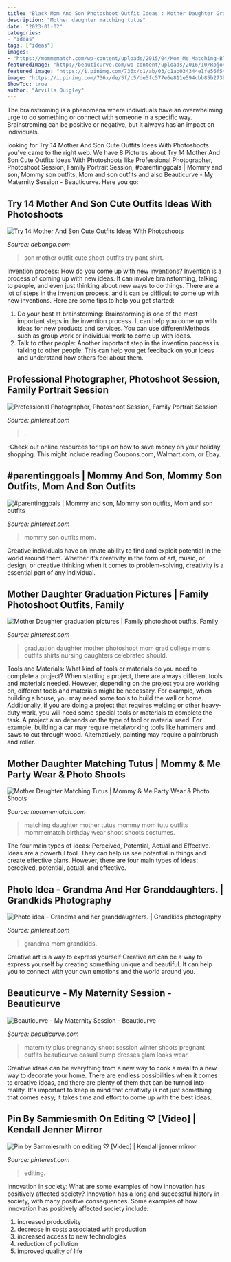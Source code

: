```yaml
---
title: "Black Mom And Son Photoshoot Outfit Ideas : Mother Daughter Graduation Pictures"
description: "Mother daughter matching tutus"
date: "2023-01-02"
categories:
- "ideas"
tags: ["ideas"]
images:
- "https://mommematch.com/wp-content/uploads/2015/04/Mom_Me_Matching-Black_Tutu_Sets-e1429512141813.jpg"
featuredImage: "http://beauticurve.com/wp-content/uploads/2016/10/Rojo4.png"
featured_image: "https://i.pinimg.com/736x/c1/ab/03/c1ab034344e1fe56f54f9ac213a71805--mom-gifts-granddaughters.jpg"
image: "https://i.pinimg.com/736x/de/5f/c5/de5fc577e6e811e594cbb85b273bd4b0.jpg"
ShowToc: true
author: "Arvilla Quigley"
---
```



The brainstroming is a phenomena where individuals have an overwhelming urge to do something or connect with someone in a specific way. Brainstroming can be positive or negative, but it always has an impact on individuals.

	

		
looking for Try 14 Mother And Son Cute Outfits Ideas With Photoshoots you've came to the right web. We have 8 Pictures about Try 14 Mother And Son Cute Outfits Ideas With Photoshoots like Professional Photographer, Photoshoot Session, Family Portrait Session, #parentinggoals | Mommy and son, Mommy son outfits, Mom and son outfits and also Beauticurve - My Maternity Session - Beauticurve. Here you go:
		
    
## Try 14 Mother And Son Cute Outfits Ideas With Photoshoots

<img loading=lazy src="https://www.debongo.com/wp-content/uploads/2016/04/Cute-Mother-Son-Outfit-Ideas-3.jpg" onerror="this.onerror=null;this.src='https://tse1.mm.bing.net/th?id=OIP.nFr3Da0Exem8kZHBwoZWGgHaHa&amp;pid=15.1';" alt="Try 14 Mother And Son Cute Outfits Ideas With Photoshoots">

_Source: debongo.com_

>son mother outfit cute shoot outfits try pant shirt. 

	

Invention process: How do you come up with new inventions?
Invention is a process of coming up with new ideas. It can involve brainstorming, talking to people, and even just thinking about new ways to do things. There are a lot of steps in the invention process, and it can be difficult to come up with new inventions. Here are some tips to help you get started: 
1. Do your best at brainstorming: Brainstorming is one of the most important steps in the invention process. It can help you come up with ideas for new products and services. You can use differentMethods such as group work or individual work to come up with ideas. 
2. Talk to other people: Another important step in the invention process is talking to other people. This can help you get feedback on your ideas and understand how others feel about them. 

    
## Professional Photographer, Photoshoot Session, Family Portrait Session

<img loading=lazy src="https://i.pinimg.com/736x/2d/b8/ab/2db8ab63c8e3c21607e1ad1eb2700f77.jpg" onerror="this.onerror=null;this.src='https://tse2.mm.bing.net/th?id=OIP.EHKpPXnOV5dvgspR2ZutAAHaNK&amp;pid=15.1';" alt="Professional Photographer, Photoshoot Session, Family Portrait Session">

_Source: pinterest.com_

>. 

	

-Check out online resources for tips on how to save money on your holiday shopping. This might include reading Coupons.com, Walmart.com, or Ebay.

    
## #parentinggoals | Mommy And Son, Mommy Son Outfits, Mom And Son Outfits

<img loading=lazy src="https://i.pinimg.com/736x/c9/5a/b6/c95ab69f85bcd264e52b82778dd9a3dd.jpg" onerror="this.onerror=null;this.src='https://tse1.mm.bing.net/th?id=OIP.KKTPi4K7yXZ07pjo4PhY4gHaJF&amp;pid=15.1';" alt="#parentinggoals | Mommy and son, Mommy son outfits, Mom and son outfits">

_Source: pinterest.com_

>mommy son outfits mom. 

	

Creative individuals have an innate ability to find and exploit potential in the world around them. Whether it’s creativity in the form of art, music, or design, or creative thinking when it comes to problem-solving, creativity is a essential part of any individual.

    
## Mother Daughter Graduation Pictures | Family Photoshoot Outfits, Family

<img loading=lazy src="https://i.pinimg.com/originals/2e/7c/ae/2e7cae4e5a213acf528a1b750c23c4d5.png" onerror="this.onerror=null;this.src='https://tse4.mm.bing.net/th?id=OIP.ivtLyvDC7Dj26I8-BmKOSQHaNL&amp;pid=15.1';" alt="Mother Daughter graduation pictures | Family photoshoot outfits, Family">

_Source: pinterest.com_

>graduation daughter mother photoshoot mom grad college moms outfits shirts nursing daughters celebrated should. 

	

Tools and Materials: What kind of tools or materials do you need to complete a project?
When starting a project, there are always different tools and materials needed. However, depending on the project you are working on, different tools and materials might be necessary.  For example, when building a house, you may need some tools to build the wall or home.  Additionally, if you are doing a project that requires welding or other heavy-duty work, you will need some special tools or materials to complete the task.   A project also depends on the type of tool or material used. For example, building a car may require metalworking tools like hammers and saws to cut through wood. Alternatively, painting may require a paintbrush and roller.

    
## Mother Daughter Matching Tutus | Mommy &amp; Me Party Wear &amp; Photo Shoots

<img loading=lazy src="https://mommematch.com/wp-content/uploads/2015/04/Mom_Me_Matching-Black_Tutu_Sets-e1429512141813.jpg" onerror="this.onerror=null;this.src='https://tse3.mm.bing.net/th?id=OIP.sEWojHcRya82e9hIXwVhpwHaJb&amp;pid=15.1';" alt="Mother Daughter Matching Tutus | Mommy &amp; Me Party Wear &amp; Photo Shoots">

_Source: mommematch.com_

>matching daughter mother tutus mommy mom tutu outfits mommematch birthday wear shoot shoots costumes. 

	

The four main types of ideas: Perceived, Potential, Actual and Effective.
Ideas are a powerful tool. They can help us see potential in things and create effective plans. However, there are four main types of ideas: perceived, potential, actual, and effective.

    
## Photo Idea - Grandma And Her Granddaughters. | Grandkids Photography

<img loading=lazy src="https://i.pinimg.com/736x/c1/ab/03/c1ab034344e1fe56f54f9ac213a71805--mom-gifts-granddaughters.jpg" onerror="this.onerror=null;this.src='https://tse2.mm.bing.net/th?id=OIP.B-6zp5KM2kgcqKybSfNssAHaLH&amp;pid=15.1';" alt="Photo idea - Grandma and her granddaughters. | Grandkids photography">

_Source: pinterest.com_

>grandma mom grandkids. 

	

Creative art is a way to express yourself
Creative art can be a way to express yourself by creating something unique and beautiful. It can help you to connect with your own emotions and the world around you.

    
## Beauticurve - My Maternity Session - Beauticurve

<img loading=lazy src="http://beauticurve.com/wp-content/uploads/2016/10/Rojo4.png" onerror="this.onerror=null;this.src='https://tse1.mm.bing.net/th?id=OIP.RYVrl5fFBUIGfWODN3L_UAHaLG&amp;pid=15.1';" alt="Beauticurve - My Maternity Session - Beauticurve">

_Source: beauticurve.com_

>maternity plus pregnancy shoot session winter shoots pregnant outfits beauticurve casual bump dresses glam looks wear. 

	

Creative ideas can be everything from a new way to cook a meal to a new way to decorate your home. There are endless possibilities when it comes to creative ideas, and there are plenty of them that can be turned into reality. It's important to keep in mind that creativity is not just something that comes easy; it takes time and effort to come up with the best ideas.

    
## Pin By Sammiesmith On Editing ♡︎ [Video] | Kendall Jenner Mirror

<img loading=lazy src="https://i.pinimg.com/736x/de/5f/c5/de5fc577e6e811e594cbb85b273bd4b0.jpg" onerror="this.onerror=null;this.src='https://tse1.mm.bing.net/th?id=OIP.2esEPN52OS-xkGSZ8qK9VAHaJG&amp;pid=15.1';" alt="Pin by Sammiesmith on editing ♡︎ [Video] | Kendall jenner mirror">

_Source: pinterest.com_

>editing. 

	

Innovation in society: What are some examples of how innovation has positively affected society?
Innovation has a long and successful history in society, with many positive consequences. Some examples of how innovation has positively affected society include: 
1. increased productivity 
2. decrease in costs associated with production 
3. increased access to new technologies 
4. reduction of pollution 
5. improved quality of life 

